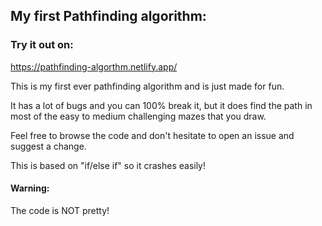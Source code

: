 ## My first Pathfinding algorithm:

### Try it out on:
https://pathfinding-algorthm.netlify.app/

This is my first ever pathfinding algorithm and is just made for fun.

It has a lot of bugs and you can 100% break it, but it does find the path in
most of the easy to medium challenging mazes that you draw. 

Feel free to browse the code and don't hesitate to open an issue and suggest a change. 

This is based on "if/else if" so it crashes easily!

#### Warning:
The code is NOT pretty!